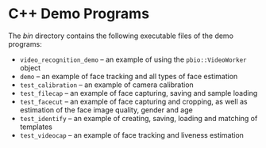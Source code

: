 # C++ Demo Programs

The *bin* directory contains the following executable files of the demo programs:

* `video_recognition_demo` – an example of using the `pbio::VideoWorker` object
* `demo` – an example of face tracking and all types of face estimation
* `test_calibration` – an example of camera calibration
* `test_filecap` – an example of face capturing, saving and sample loading
* `test_facecut` – an example of face capturing and cropping, as well as estimation of the face image quality, gender and age
* `test_identify` – an example of creating, saving, loading and matching of templates
* `test_videocap` – an example of face tracking and liveness estimation
